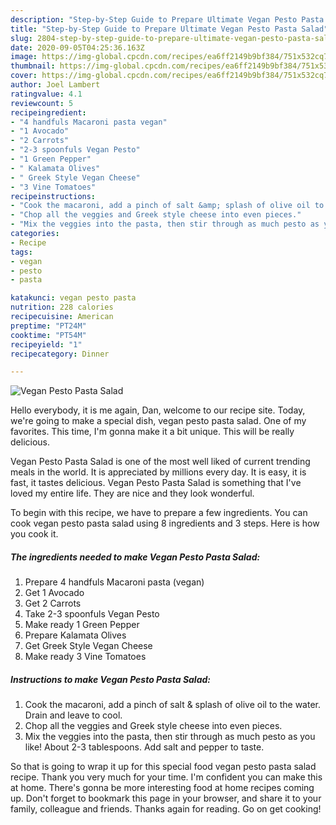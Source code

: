 ```yaml
---
description: "Step-by-Step Guide to Prepare Ultimate Vegan Pesto Pasta Salad"
title: "Step-by-Step Guide to Prepare Ultimate Vegan Pesto Pasta Salad"
slug: 2804-step-by-step-guide-to-prepare-ultimate-vegan-pesto-pasta-salad
date: 2020-09-05T04:25:36.163Z
image: https://img-global.cpcdn.com/recipes/ea6ff2149b9bf384/751x532cq70/vegan-pesto-pasta-salad-recipe-main-photo.jpg
thumbnail: https://img-global.cpcdn.com/recipes/ea6ff2149b9bf384/751x532cq70/vegan-pesto-pasta-salad-recipe-main-photo.jpg
cover: https://img-global.cpcdn.com/recipes/ea6ff2149b9bf384/751x532cq70/vegan-pesto-pasta-salad-recipe-main-photo.jpg
author: Joel Lambert
ratingvalue: 4.1
reviewcount: 5
recipeingredient:
- "4 handfuls Macaroni pasta vegan"
- "1 Avocado"
- "2 Carrots"
- "2-3 spoonfuls Vegan Pesto"
- "1 Green Pepper"
- " Kalamata Olives"
- " Greek Style Vegan Cheese"
- "3 Vine Tomatoes"
recipeinstructions:
- "Cook the macaroni, add a pinch of salt &amp; splash of olive oil to the water. Drain and leave to cool."
- "Chop all the veggies and Greek style cheese into even pieces."
- "Mix the veggies into the pasta, then stir through as much pesto as you like! About 2-3 tablespoons. Add salt and pepper to taste."
categories:
- Recipe
tags:
- vegan
- pesto
- pasta

katakunci: vegan pesto pasta 
nutrition: 228 calories
recipecuisine: American
preptime: "PT24M"
cooktime: "PT54M"
recipeyield: "1"
recipecategory: Dinner

---
```



![Vegan Pesto Pasta Salad](https://img-global.cpcdn.com/recipes/ea6ff2149b9bf384/751x532cq70/vegan-pesto-pasta-salad-recipe-main-photo.jpg)

Hello everybody, it is me again, Dan, welcome to our recipe site. Today, we're going to make a special dish, vegan pesto pasta salad. One of my favorites. This time, I'm gonna make it a bit unique. This will be really delicious.

Vegan Pesto Pasta Salad is one of the most well liked of current trending meals in the world. It is appreciated by millions every day. It is easy, it is fast, it tastes delicious. Vegan Pesto Pasta Salad is something that I've loved my entire life. They are nice and they look wonderful.




To begin with this recipe, we have to prepare a few ingredients. You can cook vegan pesto pasta salad using 8 ingredients and 3 steps. Here is how you cook it.

<!--inarticleads1-->

##### The ingredients needed to make Vegan Pesto Pasta Salad:

1. Prepare 4 handfuls Macaroni pasta (vegan)
1. Get 1 Avocado
1. Get 2 Carrots
1. Take 2-3 spoonfuls Vegan Pesto
1. Make ready 1 Green Pepper
1. Prepare  Kalamata Olives
1. Get  Greek Style Vegan Cheese
1. Make ready 3 Vine Tomatoes




<!--inarticleads2-->

##### Instructions to make Vegan Pesto Pasta Salad:

1. Cook the macaroni, add a pinch of salt &amp; splash of olive oil to the water. Drain and leave to cool.
1. Chop all the veggies and Greek style cheese into even pieces.
1. Mix the veggies into the pasta, then stir through as much pesto as you like! About 2-3 tablespoons. Add salt and pepper to taste.




So that is going to wrap it up for this special food vegan pesto pasta salad recipe. Thank you very much for your time. I'm confident you can make this at home. There's gonna be more interesting food at home recipes coming up. Don't forget to bookmark this page in your browser, and share it to your family, colleague and friends. Thanks again for reading. Go on get cooking!
